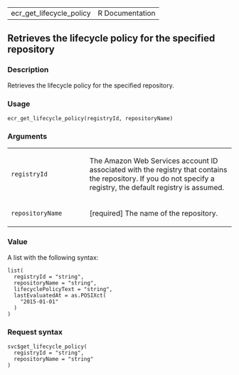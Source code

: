 <table style="width: 100%;">
<tbody>
<tr class="odd">
<td>ecr_get_lifecycle_policy</td>
<td style="text-align: right;">R Documentation</td>
</tr>
</tbody>
</table>

## Retrieves the lifecycle policy for the specified repository

### Description

Retrieves the lifecycle policy for the specified repository.

### Usage

    ecr_get_lifecycle_policy(registryId, repositoryName)

### Arguments

<table>
<colgroup>
<col style="width: 35%" />
<col style="width: 65%" />
</colgroup>
<tbody>
<tr class="odd">
<td><code
id="ecr_get_lifecycle_policy_:_registryId">registryId</code></td>
<td><p>The Amazon Web Services account ID associated with the registry
that contains the repository. If you do not specify a registry, the
default registry is assumed.</p></td>
</tr>
<tr class="even">
<td><code
id="ecr_get_lifecycle_policy_:_repositoryName">repositoryName</code></td>
<td><p>[required] The name of the repository.</p></td>
</tr>
</tbody>
</table>

### Value

A list with the following syntax:

    list(
      registryId = "string",
      repositoryName = "string",
      lifecyclePolicyText = "string",
      lastEvaluatedAt = as.POSIXct(
        "2015-01-01"
      )
    )

### Request syntax

    svc$get_lifecycle_policy(
      registryId = "string",
      repositoryName = "string"
    )
